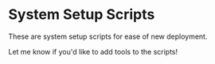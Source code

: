 # System Setup Scripts
These are system setup scripts for ease of new deployment.

Let me know if you'd like to add tools to the scripts!
